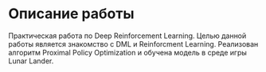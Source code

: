 # Описание работы
Практическая работа по Deep Reinforcement Learning. Целью данной работы является знакомство с DML и Reinforcment Learning. Реализован алгоритм Proximal Policy Optimization и обучена модель в среде игры Lunar Lander.
